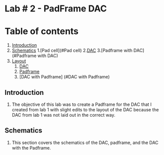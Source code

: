 # Lab # 2 - PadFrame DAC
# Table of contents
1. [Introduction](#introduction)
2. [Schematics](#paragraph1)
   1.[Pad cell](#Pad cell)
   2.[DAC](#DAC)
   3.[Padframe with DAC] (#Padframe with DAC)
3. [Layout](#paragraph3)
    1. [DAC](#DAC)
    2. [Padframe](#Padframe)
    3. [DAC with Padframe] (#DAC with Padframe)
 ## Introduction <a name="introduction"></a>
 1. The objective of this lab was to create a Padframe for the DAC that I created from lab 1 with slight edits to the layout of the DAC because the DAC from lab 1 was not laid out in the correct way.
## Schematics <a name="Schematics"></a>
1. This section covers the schematics of the DAC, padframe, and the DAC with the Padframe.

   



 
